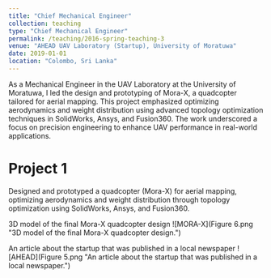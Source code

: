 ```yaml
---
title: "Chief Mechanical Engineer"
collection: teaching
type: "Chief Mechanical Engineer"
permalink: /teaching/2016-spring-teaching-3
venue: "AHEAD UAV Laboratory (Startup), University of Moratuwa"
date: 2019-01-01
location: "Colombo, Sri Lanka"
---
```


As a Mechanical Engineer in the UAV Laboratory at the University of Moratuwa, I led the design and prototyping of Mora-X, a quadcopter tailored for aerial mapping. This project emphasized optimizing aerodynamics and weight distribution using advanced topology optimization techniques in SolidWorks, Ansys, and Fusion360. The work underscored a focus on precision engineering to enhance UAV performance in real-world applications.

Project 1
======

Designed and prototyped a quadcopter (Mora-X) for aerial mapping, optimizing aerodynamics and weight distribution through topology optimization using SolidWorks, Ansys, and Fusion360.

3D model of the final Mora-X quadcopter design
![MORA-X](Figure 6.png "3D model of the final Mora-X quadcopter design.")

An article about the startup that was published in a local newspaper
![AHEAD](Figure 5.png "An article about the startup that was published in a local newspaper.")
